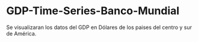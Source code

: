 # GDP-Time-Series-Banco-Mundial
Se visualizaran los datos del GDP en Dólares de los paises del centro y sur de América.
